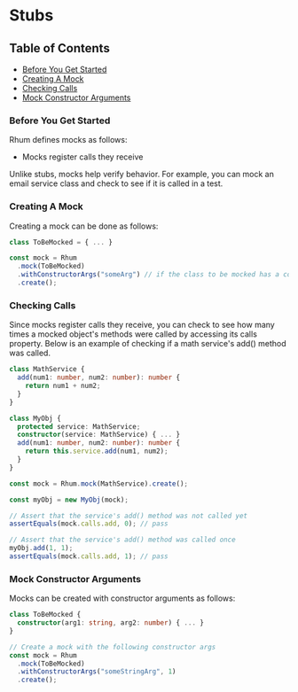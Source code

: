 # Stubs

## Table of Contents

- [Before You Get Started](#before-you-get-started)
- [Creating A Mock](#creating-a-mock)
- [Checking Calls](#checking-calls)
- [Mock Constructor Arguments](#mock-constructor-arguments)

### Before You Get Started

Rhum defines mocks as follows:

- Mocks register calls they receive

Unlike stubs, mocks help verify behavior. For example, you can mock an email
service class and check to see if it is called in a test.

### Creating A Mock

Creating a mock can be done as follows:

```ts
class ToBeMocked = { ... }

const mock = Rhum
  .mock(ToBeMocked)
  .withConstructorArgs("someArg") // if the class to be mocked has a constructor and it requires args
  .create();
```

### Checking Calls

Since mocks register calls they receive, you can check to see how many times a
mocked object's methods were called by accessing its calls property. Below is an
example of checking if a math service's add() method was called.

```ts
class MathService {
  add(num1: number, num2: number): number {
    return num1 + num2;
  }
}

class MyObj {
  protected service: MathService;
  constructor(service: MathService) { ... }
  add(num1: number, num2: number): number {
    return this.service.add(num1, num2);
  }
}

const mock = Rhum.mock(MathService).create();

const myObj = new MyObj(mock);

// Assert that the service's add() method was not called yet
assertEquals(mock.calls.add, 0); // pass

// Assert that the service's add() method was called once
myObj.add(1, 1);
assertEquals(mock.calls.add, 1); // pass
```

### Mock Constructor Arguments

Mocks can be created with constructor arguments as follows:

```ts
class ToBeMocked {
  constructor(arg1: string, arg2: number) { ... }
}

// Create a mock with the following constructor args
const mock = Rhum
  .mock(ToBeMocked)
  .withConstructorArgs("someStringArg", 1)
  .create();
```
